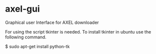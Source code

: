 axel-gui
========

Graphical user Interface for AXEL downloader


For using the script tkinter is needed. To install tkinter in ubuntu use the following command.

$ sudo apt-get install python-tk
